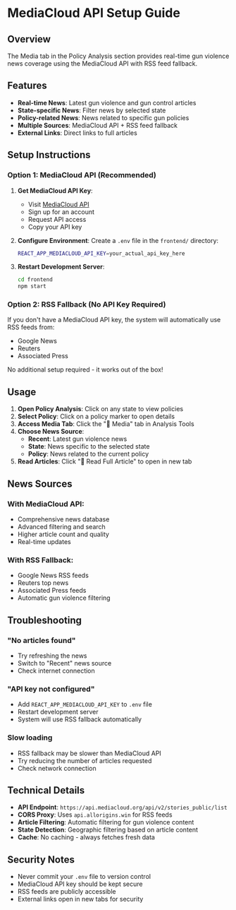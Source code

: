# MediaCloud API Setup Guide

## Overview

The Media tab in the Policy Analysis section provides real-time gun violence news coverage using the MediaCloud API with RSS feed fallback.

## Features

- **Real-time News**: Latest gun violence and gun control articles
- **State-specific News**: Filter news by selected state
- **Policy-related News**: News related to specific gun policies
- **Multiple Sources**: MediaCloud API + RSS feed fallback
- **External Links**: Direct links to full articles

## Setup Instructions

### Option 1: MediaCloud API (Recommended)

1. **Get MediaCloud API Key**:
   - Visit [MediaCloud API](https://mediacloud.org/)
   - Sign up for an account
   - Request API access
   - Copy your API key

2. **Configure Environment**:
   Create a `.env` file in the `frontend/` directory:
   ```bash
   REACT_APP_MEDIACLOUD_API_KEY=your_actual_api_key_here
   ```

3. **Restart Development Server**:
   ```bash
   cd frontend
   npm start
   ```

### Option 2: RSS Fallback (No API Key Required)

If you don't have a MediaCloud API key, the system will automatically use RSS feeds from:
- Google News
- Reuters
- Associated Press

No additional setup required - it works out of the box!

## Usage

1. **Open Policy Analysis**: Click on any state to view policies
2. **Select Policy**: Click on a policy marker to open details
3. **Access Media Tab**: Click the "📰 Media" tab in Analysis Tools
4. **Choose News Source**:
   - **Recent**: Latest gun violence news
   - **State**: News specific to the selected state
   - **Policy**: News related to the current policy
5. **Read Articles**: Click "🔗 Read Full Article" to open in new tab

## News Sources

### With MediaCloud API:
- Comprehensive news database
- Advanced filtering and search
- Higher article count and quality
- Real-time updates

### With RSS Fallback:
- Google News RSS feeds
- Reuters top news
- Associated Press feeds
- Automatic gun violence filtering

## Troubleshooting

### "No articles found"
- Try refreshing the news
- Switch to "Recent" news source
- Check internet connection

### "API key not configured"
- Add `REACT_APP_MEDIACLOUD_API_KEY` to `.env` file
- Restart development server
- System will use RSS fallback automatically

### Slow loading
- RSS fallback may be slower than MediaCloud API
- Try reducing the number of articles requested
- Check network connection

## Technical Details

- **API Endpoint**: `https://api.mediacloud.org/api/v2/stories_public/list`
- **CORS Proxy**: Uses `api.allorigins.win` for RSS feeds
- **Article Filtering**: Automatic filtering for gun violence content
- **State Detection**: Geographic filtering based on article content
- **Cache**: No caching - always fetches fresh data

## Security Notes

- Never commit your `.env` file to version control
- MediaCloud API key should be kept secure
- RSS feeds are publicly accessible
- External links open in new tabs for security
